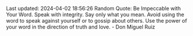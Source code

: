 Last updated: 2024-04-02 18:56:26
Random Quote: Be Impeccable with Your Word. Speak with integrity. Say only what you mean. Avoid using the word to speak against yourself or to gossip about others. Use the power of your word in the direction of truth and love. - Don Miguel Ruiz